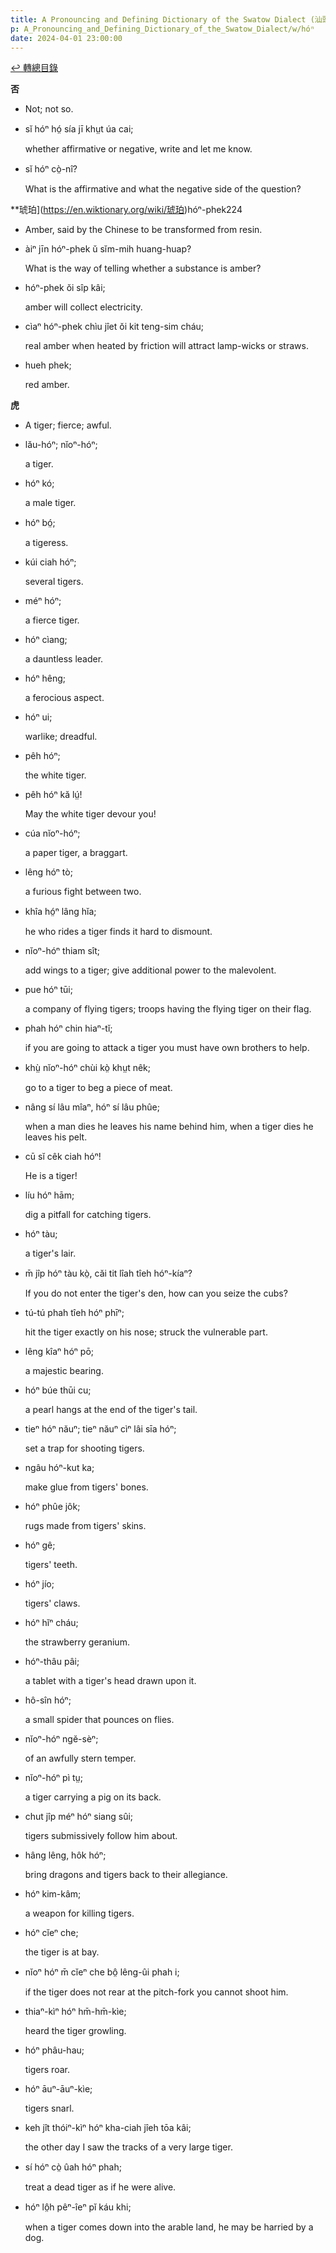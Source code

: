 ```yaml
---
title: A Pronouncing and Defining Dictionary of the Swatow Dialect (汕頭方言音義字典) / hóⁿ
p: A_Pronouncing_and_Defining_Dictionary_of_the_Swatow_Dialect/w/hóⁿ
date: 2024-04-01 23:00:00
---
```


[↩️ 轉總目錄](/A_Pronouncing_and_Defining_Dictionary_of_the_Swatow_Dialect)


**否**
- Not; not so.

- sĭ hóⁿ hó̤ sía jī khṳt úa cai;

  whether affirmative or negative, write and let me know.

- sĭ hóⁿ cò̤-nî?

  What is the affirmative and what the negative side of the question?

**琥珀](https://en.wiktionary.org/wiki/琥珀)hóⁿ-phek224
- Amber, said by the Chinese to be transformed from resin.

- àiⁿ jīn hóⁿ-phek ŭ sĭm-mih huang-huap?

  What is the way of telling whether a substance is amber?

- hóⁿ-phek ŏi sîp kâi;

  amber will collect electricity.

- cìaⁿ hóⁿ-phek chìu jîet ŏi kit teng-sim cháu;

  real amber when heated by friction will attract lamp-wicks or straws.

- hueh phek;

  red amber.

**虎**
- A tiger; fierce; awful.

- lău-hóⁿ; nĭoⁿ-hóⁿ;

  a tiger.

- hóⁿ kó;

  a male tiger.

- hóⁿ bó̤;

  a tigeress.

- kúi ciah hóⁿ;

  several tigers.

- méⁿ hóⁿ;

  a fierce tiger.

- hóⁿ cìang;

  a dauntless leader.

- hóⁿ hêng;

  a ferocious aspect.

- hóⁿ ui;

  warlike; dreadful.

- pêh hóⁿ;

  the white tiger.

- pêh hóⁿ kă lṳ́!

  May the white tiger devour you!

- cúa nĭoⁿ-hóⁿ;

  a paper tiger, a braggart.

- lêng hóⁿ tò;

  a furious fight between two.

- khîa hó̤ⁿ lâng hĭa;

  he who rides a tiger finds it hard to dismount.

- nĭoⁿ-hóⁿ thiam sît;

  add wings to a tiger; give additional power to the malevolent.

- pue hóⁿ tūi;

  a company of flying tigers; troops having the flying tiger on their flag.

- phah hóⁿ chin hiaⁿ-tĭ;

  if you are going to attack a tiger you must have own brothers to help.

- khṳ̀ nĭoⁿ-hóⁿ chùi kò̤ khṳt nêk;

  go to a tiger to beg a piece of meat.

- nâng sí lâu mîaⁿ, hóⁿ sí lâu phûe;

  when a man dies he leaves his name behind him, when a tiger dies he leaves his pelt.

- cū sĭ cêk ciah hóⁿ!

  He is a tiger!

- líu hóⁿ hām;

  dig a pitfall for catching tigers.

- hóⁿ tàu;

  a tiger's lair.

- m̄ jîp hóⁿ tàu kò̤, căi tit lîah tîeh hóⁿ-kíaⁿ?

  If you do not enter the tiger's den, how can you seize the cubs?

- tú-tú phah tîeh hóⁿ phīⁿ;

  hit the tiger exactly on his nose; struck the vulnerable part.

- lêng kîaⁿ hóⁿ pō;

  a majestic bearing.

- hóⁿ búe thūi cu;

  a pearl hangs at the end of the tiger's tail.

- tieⁿ hóⁿ năuⁿ; tieⁿ năuⁿ cìⁿ lâi sīa hóⁿ;

  set a trap for shooting tigers.

- ngâu hóⁿ-kut ka;

  make glue from tigers' bones.

- hóⁿ phûe jôk;

  rugs made from tigers' skins.

- hóⁿ gê;

  tigers' teeth.

- hóⁿ jío;

  tigers' claws.

- hóⁿ hĭⁿ cháu;

  the strawberry geranium.

- hóⁿ-thâu pâi;

  a tablet with a tiger's head drawn upon it.

- hô-sîn hóⁿ;

  a small spider that pounces on flies.

- nĭoⁿ-hóⁿ ngĕ-sèⁿ;

  of an awfully stern temper.

- nĭoⁿ-hóⁿ pì tṳ;

  a tiger carrying a pig on its back.

- chut jîp méⁿ hóⁿ siang sûi;

  tigers submissively  follow him about.

- hâng lêng, hôk hóⁿ;

  bring dragons and tigers back to their allegiance.

- hóⁿ kim-kâm;

  a weapon for killing tigers.

- hóⁿ cĭeⁿ che;

  the tiger is at bay.

- nĭoⁿ hóⁿ m̄ cĭeⁿ che bô̤ lêng-ûi phah i;

  if the tiger does not rear at the pitch-fork you cannot shoot him.

- thiaⁿ-kìⁿ hóⁿ hm̄-hm̄-kìe;

  heard the tiger growling.

- hóⁿ phâu-hau;

  tigers roar.

- hóⁿ āuⁿ-āuⁿ-kìe;

  tigers snarl.

- keh jît thóiⁿ-kìⁿ hóⁿ kha-ciah jîeh tōa kâi;

  the other day I saw the tracks of a very large tiger.

- sí hóⁿ cò̤ ûah hóⁿ phah;

  treat a dead tiger as if he were alive.

- hóⁿ lô̤h pêⁿ-îeⁿ pĭ káu khi;

  when a tiger comes down into the arable land, he may be harried by a dog.